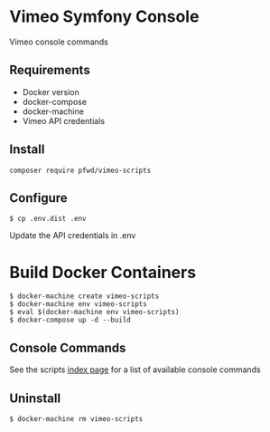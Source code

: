 # Vimeo Symfony Console

Vimeo console commands

## Requirements
- Docker version
- docker-compose
- docker-machine
- Vimeo API credentials

## Install
```
composer require pfwd/vimeo-scripts
```

## Configure
```
$ cp .env.dist .env
```
Update the API credentials in .env

# Build Docker Containers
```
$ docker-machine create vimeo-scripts
$ docker-machine env vimeo-scripts
$ eval $(docker-machine env vimeo-scripts)
$ docker-compose up -d --build
```

## Console Commands
See the scripts [index page](docs/scripts/index.md) for a list of available console commands

## Uninstall
```
$ docker-machine rm vimeo-scripts
```